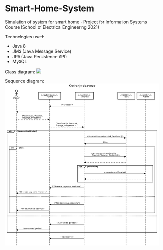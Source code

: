 # Smart-Home-System
Simulation of system for smart home - Project for Information Systems Course (School of Electrical Engineering 2021)

Technologies used:
* Java 8
* JMS (Java Message Service)
* JPA (Java Persistence API)
* MySQL

Class diagram:
![](UML_Class_Diagram.pn)

Sequence diagram:
![](UML_Sequence_Diagram.png)

